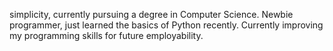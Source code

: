 simplicity, currently pursuing a degree in Computer Science. Newbie programmer, just learned the basics of Python recently.
Currently improving my programming skills for future employability.

<!---
simplicity0308/simplicity0308 is a ✨ special ✨ repository because its `README.md` (this file) appears on your GitHub profile.
You can click the Preview link to take a look at your changes.
--->
